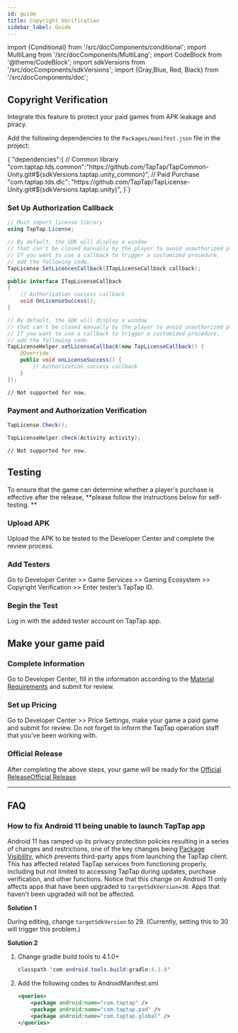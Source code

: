 ```yaml
---
id: guide
title: Copyright Verification
sidebar_label: Guide
---
```


import {Conditional} from '/src/docComponents/conditional';
import MultiLang from '/src/docComponents/MultiLang';
import CodeBlock from '@theme/CodeBlock';
import sdkVersions from '/src/docComponents/sdkVersions';
import {Gray,Blue, Red, Black} from '/src/docComponents/doc';

## Copyright Verification

<Gray>Integrate this feature to protect your paid games from APK leakage and piracy.</Gray>

Add the following dependencies to the `Packages/manifest.json` file in the project:

<CodeBlock className="json">
{`"dependencies":{
// Common library
"com.taptap.tds.common":"https://github.com/TapTap/TapCommon-Unity.git#${sdkVersions.taptap.unity_common}",
// Paid Purchase
"com.taptap.tds.dlc": "https://github.com/TapTap/TapLicense-Unity.git#${sdkVersions.taptap.unity}",
}`}
</CodeBlock>

### Set Up Authorization Callback

<MultiLang>

```cs
// Must import license library
using TapTap.License;

// By default, the SDK will display a window
// that can't be closed manually by the player to avoid unauthorized players from entering the game.
// If you want to use a callback to trigger a customized procedure,
// add the following code.
TapLicense.SetLicencesCallback(ITapLicenseCallback callback);

public interface ITapLicenseCallback
{
    // Authorization success callback
    void OnLicenseSuccess();
}

```

```java
// By default, the SDK will display a window
// that can't be closed manually by the player to avoid unauthorized players from entering the game.
// If you want to use a callback to trigger a customized procedure,
// add the following code.
TapLicenseHelper.setLicenseCallback(new TapLicenseCallback() {
    @Override
    public void onLicenseSuccess() {
        // Authorization success callback
    }
});
```

```objc
// Not supported for now.
```

</MultiLang>

### Payment and Authorization Verification

<MultiLang>

```cs
TapLicense.Check();
```

```java
TapLicenseHelper.check(Activity activity);
```

```objc
// Not supported for now.
```
</MultiLang>

## Testing

To ensure that the game can determine whether a player's purchase is effective after the release, **please follow the instructions below for self-testing. **

### Upload APK

Upload the APK to be tested to the Developer Center and complete the review process.

### Add Testers

Go to Developer Center >> <Blue>Game Services</Blue> >> <Blue>Gaming Ecosystem</Blue> >> <Blue>Copyright Verification</Blue> >> Enter tester’s TapTap ID.

### Begin the Test

Log in with the added tester account on TapTap app.

## Make your game paid

### Complete Information

Go to Developer Center, fill in the information according to the [Material Requirements](/store/store-material/) and submit for review.

### Set up Pricing

Go to Developer Center >> <Blue>Price Settings</Blue>, make your game a paid game and submit for review. Do not forget to inform the TapTap operation staff that you’ve been working with.

### Official Release

After completing the above steps, your game will be ready for the <Conditional region='cn'>[Official Release](/store/store-release/)</Conditional><Conditional region='global'>[Official Release](/store/store-publish-game)</Conditional>.


---

## FAQ

### How to fix Android 11 being unable to launch TapTap app

Android 11 has ramped up its privacy protection policies resulting in a series of changes and restrictions, one of the key changes being [Package Visibility](https://developer.android.com/about/versions/11/privacy/package-visibility), which prevents third-party apps from launching the TapTap client. This has affected related TapTap services from functioning properly, including but not limited to accessing TapTap during updates, purchase verification, and other functions. Notice that this change on Android 11 only affects apps that have been upgraded to `targetSdkVersion=30`. Apps that haven't been upgraded will not be affected.

**Solution 1**

During editing, change `targetSdkVersion` to 29. (Currently, setting this to 30 will trigger this problem.)

**Solution 2**

1. Change gradle build tools to 4.1.0+

    ```java
    classpath 'com.android.tools.build:gradle:4.1.0'
    ```

2. Add the following codes to AndroidManifest.xml

    ```xml
    <queries>
        <package android:name="com.taptap" />
        <package android:name="com.taptap.pad" />
        <package android:name="com.taptap.global" />
    </queries>
    ```